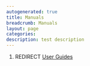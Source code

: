 ```yaml
---
autogenerated: true
title: Manuals
breadcrumb: Manuals
layout: page
categories: 
description: test description
---
```


1.  REDIRECT [User Guides](User_Guides)
